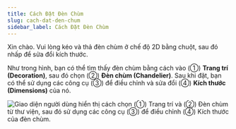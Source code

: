 ```yaml
---
title: Cách Đặt Đèn Chùm
slug: cach-dat-den-chum
sidebar_label: Cách Đặt Đèn Chùm
---
```


Xin chào. Vui lòng kéo và thả đèn chùm ở chế độ 2D bằng chuột, sau đó nhấp để sửa đổi kích thước.

Như trong hình, bạn có thể tìm thấy đèn chùm bằng cách vào (①) **Trang trí (Decoration)**, sau đó chọn (②) **Đèn chùm (Chandelier)**. Sau khi đặt, bạn có thể sử dụng các công cụ (③) để điều chỉnh và sửa đổi (④) **Kích thước (Dimensions)** của nó.

![Giao diện người dùng hiển thị cách chọn (①) Trang trí và (②) Đèn chùm từ thư viện, sau đó sử dụng các công cụ (③) để điều chỉnh (④) Kích thước của đèn chùm.](https://storage.googleapis.com/jegavn_kb/images/a4b4ffda-648c-433a-9fdb-fab360baaf4c.png)